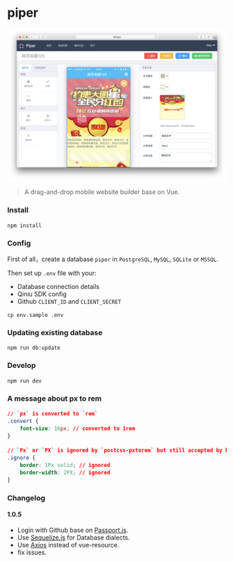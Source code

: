 # piper

<p align="center">
  <img src="screen.png" width="700px">
</p>

> A drag-and-drop mobile website builder base on Vue.

### Install

```shell
npm install
```

### Config

First of all，create a database `piper` in `PostgreSQL`, `MySQL`, `SQLite` or `MSSQL`.

Then set up `.env` file with your:

- Database connection details
- Qiniu SDK config
- Github `CLIENT_ID` and `CLIENT_SECRET`

```shell
cp env.sample .env
```

### Updating existing database

```shell
npm run db:update
```

### Develop

```shell
npm run dev
```

### A message about px to rem

```css
// `px` is converted to `rem`
.convert {
    font-size: 16px; // converted to 1rem
}

// `Px` or `PX` is ignored by `postcss-pxtorem` but still accepted by browsers
.ignore {
    border: 1Px solid; // ignored
    border-width: 2PX; // ignored
}
```

### Changelog

#### 1.0.5

- Login with Github base on [Passport.js](http://passportjs.org/).
- Use [Sequelize.js](http://docs.sequelizejs.com/) for Database dialects.
- Use [Axios](https://github.com/mzabriskie/axios) instead of vue-resource.
- fix issues.
